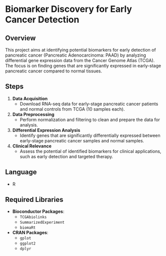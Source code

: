 # Biomarker Discovery for Early Cancer Detection

## Overview 
This project aims at identifying potential biomarkers for early detection of pancreatic cancer (Pancreatic Adenocarcinoma: PAAD) by analyzing differential gene expression data from the Cancer Genome Atlas (TCGA). The focus is on finding genes that are significantly expressed in early-stage pancreatic cancer compared to normal tissues.

## Steps
1. **Data Acquisition**
   - Download RNA-seq data for early-stage pancreatic cancer patients and normal controls from TCGA (10 samples each).
2. **Data Preprocessing**
   - Perform normalization and filtering to clean and prepare the data for analysis.
3. **Differential Expression Analysis**
   - Identify genes that are significantly differentially expressed between early-stage pancreatic cancer samples and normal samples.
4. **Clinical Relevance**
   - Assess the potential of identified biomarkers for clinical applications, such as early detection and targeted therapy.

## Language
- R

## Required Libraries  
- **Bioconductor Packages**:  
  - `TCGAbiolinks`  
  - `SummarizedExperiment`  
  - `biomaRt`  
- **CRAN Packages**:  
  - `gplot`
  - `ggplot2`
  - `dplyr`
